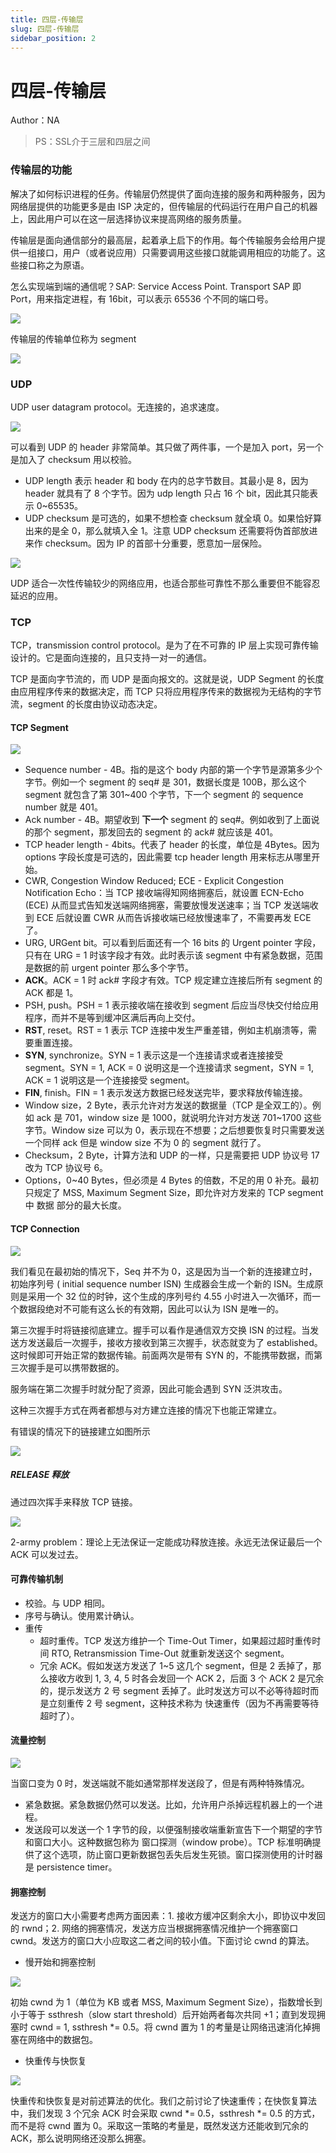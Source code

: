 ```yaml
---
title: 四层-传输层
slug: 四层-传输层
sidebar_position: 2
---
```



# 四层-传输层

Author：NA

> PS：SSL介于三层和四层之间

### 传输层的功能

解决了如何标识进程的任务。传输层仍然提供了面向连接的服务和两种服务，因为网络层提供的功能更多是由 ISP 决定的，但传输层的代码运行在用户自己的机器上，因此用户可以在这一层选择协议来提高网络的服务质量。

传输层是面向通信部分的最高层，起着承上启下的作用。每个传输服务会给用户提供一组接口，用户（或者说应用）只需要调用这些接口就能调用相应的功能了。这些接口称之为原语。

怎么实现端到端的通信呢？SAP: Service Access Point. Transport SAP 即 Port，用来指定进程，有 16bit，可以表示 65536 个不同的端口号。

![](/assets/QaUxbj7NcoDGAextA5JcK0zdn8d.png)

传输层的传输单位称为 segment 

![](/assets/BVPYbUq1XotmwZxoO1xcmWLQnvg.png)

### UDP

UDP user datagram protocol。无连接的，追求速度。

![](/assets/S5xabTqVkoQPmtxB0OScfDYSn2f.png)

可以看到 UDP 的 header 非常简单。其只做了两件事，一个是加入 port，另一个是加入了 checksum 用以校验。

- UDP length 表示 header 和 body 在内的总字节数目。其最小是 8，因为 header 就具有了 8 个字节。因为 udp length 只占 16 个 bit，因此其只能表示 0~65535。
- UDP checksum 是可选的，如果不想检查 checksum 就全填 0。如果恰好算出来的是全 0，那么就填入全 1。注意 UDP checksum 还需要将伪首部放进来作 checksum。因为 IP 的首部十分重要，愿意加一层保险。 

![](/assets/AfFLbrg0lo35VcxbLMrc5py8nSf.png)

UDP 适合一次性传输较少的网络应用，也适合那些可靠性不那么重要但不能容忍延迟的应用。

### TCP

TCP，transmission control protocol。是为了在不可靠的 IP 层上实现可靠传输设计的。它是面向连接的，且只支持一对一的通信。

TCP 是面向字节流的，而 UDP 是面向报文的。这就是说，UDP Segment 的长度由应用程序传来的数据决定，而 TCP 只将应用程序传来的数据视为无结构的字节流，segment 的长度由协议动态决定。

#### <b>TCP Segment</b>

![](/assets/IpMibtzMko6hp4xSPSdczRYQnKc.png)

- Sequence number - 4B。指的是这个 body 内部的第一个字节是源第多少个字节。例如一个 segment 的 seq# 是 301，数据长度是 100B，那么这个 segment 就包含了第 301~400 个字节，下一个 segment 的 sequence number 就是 401。
- Ack number - 4B。期望收到 <b>下一个</b> segment 的 seq#。例如收到了上面说的那个 segment，那发回去的 segment 的 ack# 就应该是 401。
- TCP header length - 4bits。代表了 header 的长度，单位是 4Bytes。因为 options 字段长度是可选的，因此需要 tcp header length 用来标志从哪里开始。
- CWR, Congestion Window Reduced; ECE - Explicit Congestion Notification Echo：当 TCP 接收端得知网络拥塞后，就设置 ECN-Echo (ECE) 从而显式告知发送端网络拥塞，需要放慢发送速率；当 TCP 发送端收到 ECE 后就设置 CWR 从而告诉接收端已经放慢速率了，不需要再发 ECE 了。
- URG, URGent bit。可以看到后面还有一个 16 bits 的 Urgent pointer 字段，只有在 URG = 1 时该字段才有效。此时表示该 segment 中有紧急数据，范围是数据的前 urgent pointer 那么多个字节。
- <b>ACK</b>。ACK = 1 时 ack# 字段才有效。TCP 规定建立连接后所有 segment 的 ACK 都是 1。
- PSH, push。PSH = 1 表示接收端在接收到 segment 后应当尽快交付给应用程序，而并不是等到缓冲区满后再向上交付。
- <b>RST</b>, reset。RST = 1 表示 TCP 连接中发生严重差错，例如主机崩溃等，需要重置连接。
- <b>SYN</b>, synchronize。SYN = 1 表示这是一个连接请求或者连接接受 segment。SYN = 1, ACK = 0 说明这是一个连接请求 segment，SYN = 1, ACK = 1 说明这是一个连接接受 segment。
- <b>FIN</b>, finish。FIN = 1 表示发送方数据已经发送完毕，要求释放传输连接。
- Window size，2 Byte，表示允许对方发送的数据量（TCP 是全双工的）。例如 ack 是 701，window size 是 1000，就说明允许对方发送 701~1700 这些字节。Window size 可以为 0，表示现在不想要；之后想要恢复时只需要发送一个同样 ack 但是 window size 不为 0 的 segment 就行了。
- Checksum，2 Byte，计算方法和 UDP 的一样，只是需要把 UDP 协议号 17 改为 TCP 协议号 6。
- Options，0~40 Bytes，但必须是 4 Bytes 的倍数，不足的用 0 补充。最初只规定了 MSS, Maximum Segment Size，即允许对方发来的 TCP segment 中 数据 部分的最大长度。

#### <b>TCP Connection</b>

![](/assets/Q0O9bAnAioSkcBxy85yc97wKn9b.png)

我们看见在最初始的情况下，Seq 并不为 0，这是因为当一个新的连接建立时，初始序列号 ( initial sequence number ISN) 生成器会生成一个新的 ISN。生成原则是采用一个 32 位的时钟，这个生成的序列号约 4.55 小时进入一次循环，而一个数据段绝对不可能有这么长的有效期，因此可以认为 ISN 是唯一的。

第三次握手时将链接彻底建立。握手可以看作是通信双方交换 ISN 的过程。当发送方发送最后一次握手，接收方接收到第三次握手，状态就变为了 established。这时候即可开始正常的数据传输。前面两次是带有 SYN 的，不能携带数据，而第三次握手是可以携带数据的。

服务端在第二次握手时就分配了资源，因此可能会遇到 SYN 泛洪攻击。

这种三次握手方式在两者都想与对方建立连接的情况下也能正常建立。

有错误的情况下的链接建立如图所示

![](/assets/Fl4tbP3M6oWHBMxSjdzcUzq2nnf.png)

##### <b>RELEASE 释放</b>

通过四次挥手来释放 TCP 链接。 

![](/assets/UW42bMWA5op3HHxcoD1cjw6jnLd.png)

2-army problem：理论上无法保证一定能成功释放连接。永远无法保证最后一个 ACK 可以发过去。

#### <b>可靠传输机制</b>

- 校验。与 UDP 相同。
- 序号与确认。使用累计确认。
- 重传
    - 超时重传。TCP 发送方维护一个 Time-Out Timer，如果超过超时重传时间 RTO, Retransmission Time-Out 就重新发送这个 segment。
    - 冗余 ACK。假如发送方发送了 1~5 这几个 segment，但是 2 丢掉了，那么接收方收到 1, 3, 4, 5 时各会发回一个 ACK 2，后面 3 个 ACK 2 是冗余的，提示发送方 2 号 segment 丢掉了。此时发送方可以不必等待超时而是立刻重传 2 号 segment，这种技术称为 快速重传（因为不再需要等待超时了）。

#### <b>流量控制</b>

![](/assets/YFW5bTbdroBH9SxDDxBcuTIinXg.png)

当窗口变为 0 时，发送端就不能如通常那样发送段了，但是有两种特殊情况。

- 紧急数据。紧急数据仍然可以发送。比如，允许用户杀掉远程机器上的一个进程。
- 发送段可以发送一个 1 字节的段，以便强制接收端重新宣告下一个期望的字节和窗口大小。这种数据包称为 窗口探测（window probe）。TCP 标准明确提供了这个选项，防止窗口更新数据包丢失后发生死锁。窗口探测使用的计时器是 persistence timer。

#### <b>拥塞控制</b>

发送方的窗口大小需要考虑两方面因素：1. 接收方缓冲区剩余大小，即协议中发回的 rwnd；2. 网络的拥塞情况，发送方应当根据拥塞情况维护一个拥塞窗口 cwnd。发送方的窗口大小应取这二者之间的较小值。下面讨论 cwnd 的算法。

- 慢开始和拥塞控制 

![](/assets/Fa0tboeVNoak4MxWq4ccVAZCnue.png)

 初始 cwnd 为 1（单位为 KB 或者 MSS, Maximum Segment Size），指数增长到小于等于 ssthresh（slow start threshold）后开始两者每次共同 +1；直到发现拥塞时 cwnd = 1, ssthresh *= 0.5。将 cwnd 置为 1 的考量是让网络迅速消化掉拥塞在网络中的数据包。

- 快重传与快恢复 

![](/assets/PAWvbM4HcoOQgmxz9gPcGcKOnAb.png)

快重传和快恢复是对前述算法的优化。我们之前讨论了快速重传；在快恢复算法中，我们发现 3 个冗余 ACK 时会采取 cwnd *= 0.5，ssthresh *= 0.5 的方式，而不是将 cwnd 置为 0。采取这一策略的考量是，既然发送方还能收到冗余的 ACK，那么说明网络还没那么拥塞。

